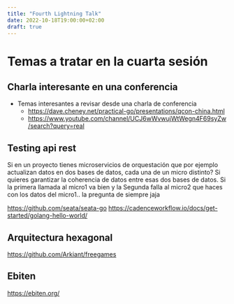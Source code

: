 ```yaml
---
title: "Fourth Lightning Talk"
date: 2022-10-18T19:00:00+02:00
draft: true
---
```


# Temas a tratar en la cuarta sesión

## Charla interesante en una conferencia
- Temas interesantes a revisar desde una charla de conferencia
  - https://dave.cheney.net/practical-go/presentations/qcon-china.html
  - https://www.youtube.com/channel/UCJ6wWvwujWtWegn4F69syZw/search?query=real

## Testing api rest
Si en un proyecto tienes microservicios de orquestación que por ejemplo actualizan datos en dos bases de datos, cada una de un micro distinto? Si quieres garantizar la coherencia de datos entre esas dos bases de datos. Si la primera llamada al micro1 va bien y la Segunda falla al micro2 que haces con los datos del micro1.. la pregunta de siempre jaja

https://github.com/seata/seata-go
https://cadenceworkflow.io/docs/get-started/golang-hello-world/

## Arquitectura hexagonal
https://github.com/Arkiant/freegames

## Ebiten
https://ebiten.org/
